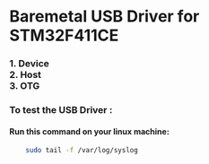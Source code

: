 # Baremetal USB Driver for STM32F411CE

<h3>
	1.	Device </br>
	2.	Host	 </br>
	3.	OTG	 </br>
</h3>

### To test the USB Driver :

<h4> 
Run this command on your linux machine:
</h4>

```bash
	sudo tail -f /var/log/syslog
```
